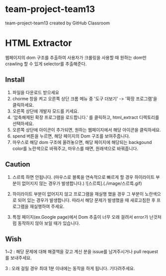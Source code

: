 # team-project-team13
team-project-team13 created by GitHub Classroom

HTML Extractor
===
웹페이지의 dom 구조를 추출하여 사용자가 크롤링을 사용할 때 원하는 dom만 crawling 할 수 있게 selector를 추출해준다.

Install
---- 
1. 파일을 다운로드 받으세요
2. chorme 창을 켜고 오른쪽 상단 크롬 메뉴 중 '도구 더보기' -> '확장 프로그램'을 클릭하세요.
3. 오른쪽 상단에 개발자 모드를 키세요.
4. '압축해제된 확장 프로그램을 로드합니다.' 를 클릭하고, html_extract 디렉토리를 선택하세요.
5. 오른쪽 상단에 아이콘이 추가되면, 원하는 웹페이지에서 해당 아이콘을 클릭하세요.
6. spend 버튼을 누르면, 해당 페이지의 Dom 구조를 보여주줍니다.
7. 마우스로 해당 dom 구조에 올려놓으면, 해당 페이지에 해당되는 backgound color를 노란색으로 바꿔주고, 마우스를 때면, 원래색으로 바꿔줍니다.


Caution
----
1. 스르륵 하면 안됩니다. (마우스로 블록을 연속적으로 빠르게 할 경우 하이라이트 부분이 없어지지 않는 경우가 발생합니다.)
![스르륵].(./image/스르륵.gif)
2. 하이라이트 부분이 없어지지 않고 프로그램을 재실행 했을 경우 그 부분이 노란색으로 되어 있는 경우가 발생합니다. 따라서 해당 문제가 발생했을 때 새로고침한 후 프로그램을 재실행하여 주세요.

3. 특정 페이지(ex.Google page)에서 Dom 추출이 너무 오래 걸려서 error가 난것처럼 동작하지 않아 보일 때가 있습니다.

Wish
---- 
1~2 : 해당 문제에 대해 해결책을 갖고 계신 분을 issue를 남겨주시거나 pull request를 보내주세요.

3 : 오래 걸릴 경우 최대 1분 이내에는 동작을 하게 됩니다. 기다려주세요.